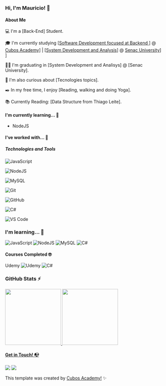 ### Hi, I'm Mauricio! 👋

#### About Me
💻 I'm a [Back-End] Student.

🎓 I'm currently studying  [[Software Development focused at Backend ](https://cubos.academy/cursos/desenvolvimento-de-software-v2) ] @ [Cubos Academy](https://cubos.academy/)] | [[System Development and Analysis](http://www.systemsdev.com/)]  @  [Senac University](https://www.sp.senac.br/jsp/webcas/default.jsp?newsID=a21634.htm&testeira=722&unit=CAS,CAJ,CAP&sub=)] ]

👩‍💻 I'm  graduating  in [System Development and Analisys] @ [Senac University].

🔎 I'm also curious about [Tecnologies topics].

✒️ In my free time, I enjoy [Reading, walking and doing Yoga].

📚 Currently Reading: [Data Structure from Thiago Leite].



#### I'm currently learning... 🧩

- NodeJS


#### I've worked with... 🔧


##### Technologies and Tools



![JavaScript](https://img.shields.io/badge/javascript-%23323330.svg?style=for-the-badge&logo=javascript&logoColor=%23F7DF1E)

![NodeJS](https://img.shields.io/badge/node.js-6DA55F?style=for-the-badge&logo=node.js&logoColor=white)

![MySQL](https://img.shields.io/badge/mysql-%2300f.svg?style=for-the-badge&logo=mysql&logoColor=white)

![Git](https://img.shields.io/badge/git-%23F05033.svg?style=for-the-badge&logo=git&logoColor=white)

![GitHub](https://img.shields.io/badge/github-%23121011.svg?style=for-the-badge&logo=github&logoColor=white)

![C#](https://img.shields.io/badge/c%23-%23239120.svg?style=for-the-badge&logo=c-sharp&logoColor=white)

![VS Code](https://img.shields.io/badge/VS%20Code-0078d7.svg?style=for-the-badge&logo=visual-studio-code&logoColor=white)



### I'm learning... 🧩


![JavaScript](https://img.shields.io/badge/javascript-%23323330.svg?style=for-the-badge&logo=javascript&logoColor=%23F7DF1E)
![NodeJS](https://img.shields.io/badge/node.js-6DA55F?style=for-the-badge&logo=node.js&logoColor=white)
![MySQL](https://img.shields.io/badge/mysql-%2300f.svg?style=for-the-badge&logo=mysql&logoColor=white)
![C#](https://img.shields.io/badge/c%23-%23239120.svg?style=for-the-badge&logo=c-sharp&logoColor=white)




#### Courses Completed 🤓



Udemy	![Udemy](https://img.shields.io/badge/Udemy-A435F0?style=for-the-badge&logo=Udemy&logoColor=white)
![C#](https://img.shields.io/badge/c%23-%23239120.svg?style=for-the-badge&logo=c-sharp&logoColor=white)



### GitHub Stats ⚡
<div>
<a href="https://github.com/devxxx-dias">
<img height="180em" src="https://github-readme-stats.vercel.app/api/top-langs/?username=devxxx-dias&layout=compact&langs_count=7&theme=dracula"/>
<img height="180em" src="https://github-readme-stats.vercel.app/api?username=devxxx-dias&show_icons=true&theme=dracula&include_all_commits=true&count_private=true"/>
</div>

#### Get in Touch! 📭
<div>
<a href="https://www.linkedin.com/in/seu-usuário-aqui" target="_blank"><img src="https://img.shields.io/badge/-LinkedIn-%230077B5?style=for-the-badge&logo=linkedin&logoColor=white" target="_blank"></a>  
<a href="https://instagram.com/mauriciondias" target="_blank"><img src="https://img.shields.io/badge/-Instagram-%23E4405F?style=for-the-badge&logo=instagram&logoColor=white" target="_blank"></a> 
</div>



This template was created by <a href="https://cubos.academy/" target="_blank">Cubos Academy!</a> ✨


